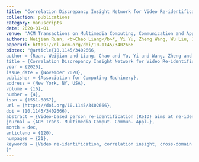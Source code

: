 ```yaml
---
title: "Correlation Discrepancy Insight Network for Video Re-identification"
collection: publications
category: manuscripts
date: 2020-01-01
venue: 'ACM Transactions on Multimedia Computing, Communication and Applications (TOMM)'
authors: Weijian Ruan, <b>Chao Liang</b>*, Yi Yu, Zheng Wang, Wu Liu, Jun Chen, Jiayi Ma
paperurl: https://dl.acm.org/doi/10.1145/3402666
bibtex: "@article{10.1145/3402666,
author = {Ruan, Weijian and Liang, Chao and Yu, Yi and Wang, Zheng and Liu, Wu and Chen, Jun and Ma, Jiayi},
title = {Correlation Discrepancy Insight Network for Video Re-identification},
year = {2020},
issue_date = {November 2020},
publisher = {Association for Computing Machinery},
address = {New York, NY, USA},
volume = {16},
number = {4},
issn = {1551-6857},
url = {https://doi.org/10.1145/3402666},
doi = {10.1145/3402666},
abstract = {Video-based person re-identification (ReID) aims at re-identifying a specified person sequence from videos that were captured by disjoint cameras. Most existing works on this task ignore the quality discrepancy across frames by using all video frames to develop a ReID method. Additionally, they adopt only the person self-characteristic as the representation, which cannot adapt to cross-camera variation effectively. To that end, we propose a novel correlation discrepancy insight network for video-based person ReID, which consists of an unsupervised correlation insight model (CIM) for video purification and a discrepancy description network (DDN) for person representation. Concretely, CIM is constructed by using kernelized correlation filters to encode person half-parts, which evaluates the frame quality by the cross correlation across frames for selecting discriminative video fragments. Furthermore, DDN exploits the selected video fragments to generate a discrepancy descriptor using a compression network, which aims at employing the discrepancies with other persons’ to facilitate the representation of the target person rather than only using the self-characteristic. Due to the advantage in handling cross-domain variation, the discrepancy descriptor is expected to provide a new pattern for the object representation in cross-camera tasks. Experimental results on three public benchmarks demonstrate that the proposed method outperforms several state-of-the-art methods.},
journal = {ACM Trans. Multimedia Comput. Commun. Appl.},
month = dec,
articleno = {120},
numpages = {21},
keywords = {Video re-identification, correlation insight, cross-domain variation, discrepancy description network}
}"
---
```

